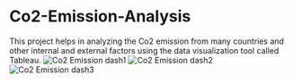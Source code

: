 # Co2-Emission-Analysis
This project helps in analyzing the Co2 emission from many countries and other internal and external factors using the data visualization tool called Tableau.
![Co2 Emission dash1](https://github.com/gvamsi-10/Co2-Emission-Analysis/assets/109903812/cb91da6f-742f-4eaf-9693-fa78ab45d21e)
![Co2 Emission dash2](https://github.com/gvamsi-10/Co2-Emission-Analysis/assets/109903812/cb127547-74b7-4acf-8962-18ab6c17753b)
![Co2 Emission dash3](https://github.com/gvamsi-10/Co2-Emission-Analysis/assets/109903812/2cf84624-a32b-4062-b7c4-10a3c87eeaf3)
